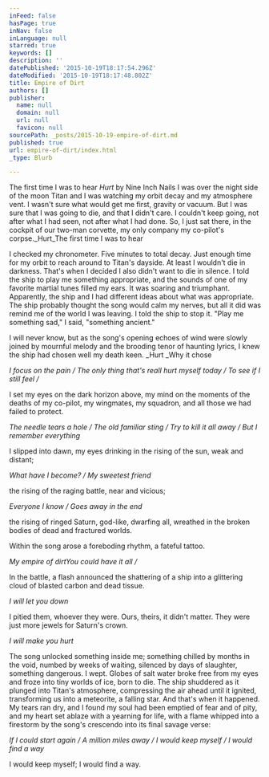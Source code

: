 ```yaml
---
inFeed: false
hasPage: true
inNav: false
inLanguage: null
starred: true
keywords: []
description: ''
datePublished: '2015-10-19T18:17:54.296Z'
dateModified: '2015-10-19T18:17:48.802Z'
title: Empire of Dirt
authors: []
publisher:
  name: null
  domain: null
  url: null
  favicon: null
sourcePath: _posts/2015-10-19-empire-of-dirt.md
published: true
url: empire-of-dirt/index.html
_type: Blurb

---
```

The first time I was to hear _Hurt_ by Nine
Inch Nails I was over the night side of the moon Titan and I was watching my
orbit decay and my atmosphere vent. I wasn't sure what would get me first,
gravity or vacuum. But I was sure that I was going to die, and that I didn't
care. I couldn't keep going, not after what I had seen, not after what I had
done. So, I just sat there, in the cockpit of our two-man corvette, my only
company my co-pilot's corpse._Hurt_The
first time I was to hear 

I checked my chronometer. Five
minutes to total decay. Just enough time for my orbit to reach around to
Titan's dayside. At least I wouldn't die in darkness. That's when I decided I also
didn't want to die in silence. I told the ship to play me something
appropriate, and the sounds of one of my favorite martial tunes filled my ears.
It was soaring and triumphant. Apparently, the ship and I had different ideas
about what was appropriate. The ship probably thought the song would calm my
nerves, but all it did was remind me of the world I was leaving. I told the
ship to stop it. "Play me something sad," I said, "something ancient."

I will never know, but as the song's opening echoes of wind
were slowly joined by mournful melody and the brooding tenor of haunting lyrics,
I knew the ship had chosen well my death keen. _Hurt _Why it chose 

_I focus on the pain / The only
thing that's realI hurt myself today / To see if I still
feel /_

I
set my eyes on the dark horizon above, my mind on the moments of the deaths of
my co-pilot, my wingmates, my squadron, and all those we had failed to protect.

_The needle tears a hole / The old
familiar sting / Try to kill it all away / But I remember everything_

I
slipped into dawn, my eyes drinking in the rising of the sun, weak and distant;

_What have I become? / My sweetest friend_

the rising of the
raging battle, near and vicious;

_Everyone I know / Goes away in the end_

the rising of ringed
Saturn, god-like, dwarfing all, wreathed in the broken bodies of dead and
fractured worlds. 

Within
the song arose a foreboding rhythm, a fateful tattoo.

_My empire of dirtYou could have it all /_

In
the battle, a flash announced the shattering of a ship into a glittering cloud
of blasted carbon and dead tissue.

_I will let you down_

I pitied them, whoever they were. Ours,
theirs, it didn't matter. They were just more jewels for Saturn's crown.

_I will make you hurt_

The song unlocked something inside me;
something chilled by months in the void, numbed by weeks of waiting, silenced
by days of slaughter, something dangerous. I wept. Globes of salt water broke
free from my eyes and froze into tiny worlds of ice, born to die. The ship shuddered
as it plunged into Titan's atmosphere, compressing the air ahead until it
ignited, transforming us into a meteorite, a falling star. And that's when it
happened. My tears ran dry, and I found my soul had been emptied of fear and of
pity, and my heart set ablaze with a yearning for life, with a flame whipped
into a firestorm by the song's crescendo into its final savage verse:

_If I could start again / A million miles
away / I would keep myself / I would find a way_

I
would keep myself; I would find a way.